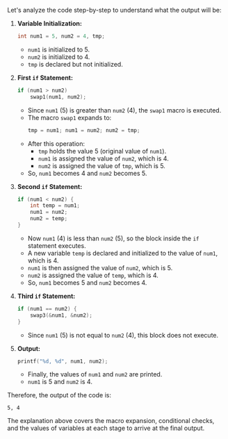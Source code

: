 Let's analyze the code step-by-step to understand what the output will be:

1. **Variable Initialization:**
   ```c
   int num1 = 5, num2 = 4, tmp;
   ```
   - `num1` is initialized to 5.
   - `num2` is initialized to 4.
   - `tmp` is declared but not initialized.

2. **First `if` Statement:**
   ```c
   if (num1 > num2)
       swap1(num1, num2);
   ```
   - Since `num1` (5) is greater than `num2` (4), the `swap1` macro is executed.
   - The macro `swap1` expands to:
     ```c
     tmp = num1; num1 = num2; num2 = tmp;
     ```
   - After this operation:
     - `tmp` holds the value 5 (original value of `num1`).
     - `num1` is assigned the value of `num2`, which is 4.
     - `num2` is assigned the value of `tmp`, which is 5.
   - So, `num1` becomes 4 and `num2` becomes 5.

3. **Second `if` Statement:**
   ```c
   if (num1 < num2) {
       int temp = num1;
       num1 = num2;
       num2 = temp;
   }
   ```
   - Now `num1` (4) is less than `num2` (5), so the block inside the `if` statement executes.
   - A new variable `temp` is declared and initialized to the value of `num1`, which is 4.
   - `num1` is then assigned the value of `num2`, which is 5.
   - `num2` is assigned the value of `temp`, which is 4.
   - So, `num1` becomes 5 and `num2` becomes 4.

4. **Third `if` Statement:**
   ```c
   if (num1 == num2) {
       swap3(&num1, &num2);
   }
   ```
   - Since `num1` (5) is not equal to `num2` (4), this block does not execute.

5. **Output:**
   ```c
   printf("%d, %d", num1, num2);
   ```
   - Finally, the values of `num1` and `num2` are printed.
   - `num1` is 5 and `num2` is 4.

Therefore, the output of the code is:
```plaintext
5, 4
```

The explanation above covers the macro expansion, conditional checks, and the values of variables at each stage to arrive at the final output.